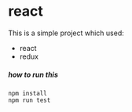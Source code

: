 # react
This is a simple project which used:
- react
- redux

##### how to run this
```
npm install
npm run test
```

